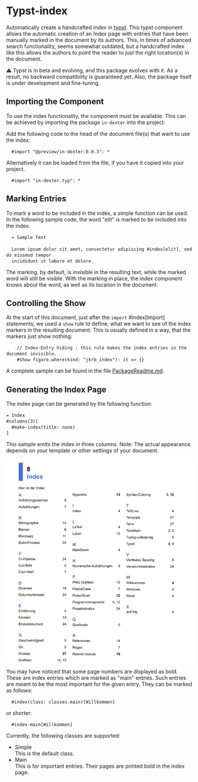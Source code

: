 # Typst-index

Automatically create a handcrafted index in [typst](https://typst.app/). This typst
component allows the automatic creation of an Index page with entries that have been
manually marked in the document by its authors. This, in times of advanced search
functionality, seems somewhat outdated, but a handcrafted index like this allows the
authors to point the reader to just the right location(s) in the document.

⚠️ Typst is in beta and evolving, and this package evolves with it. As a result, no
backward compatibility is guaranteed yet. Also, the package itself is under development
and fine-tuning.

## Importing the Component

To use the index functionality, the component must be available. This
can be achieved by importing the package `in-dexter` into the project:

Add the following code to the head of the document file(s) 
that want to use the index:

```typ
  #import "@preview/in-dexter:0.0.3": *
```

Alternatively it can be loaded from the file, if you have it copied into your project.

```typ
  #import "in-dexter.typ": *
```


## Marking Entries

To mark a word to be included in the index, a simple function can be used. In the
following sample code, the word "elit" is marked to be included into the index.

```typ
  = Sample Text

  Lorem ipsum dolor sit amet, consectetur adipiscing #index[elit], sed do eiusmod tempor
  incididunt ut labore et dolore.
```

The marking, by default, is invisible in the resulting text, while the marked word will
still be visible. With the marking in place, the index component knows about the word, as
well as its location in the document.

## Controlling the Show

At the start of this document, just after the `import` #index[Import] statements, we used
a `show` rule to define, what we want to see of the index markers in the resulting
document. This is usually defined in a way, that the markers just show nothing:

```typ
    // Index-Entry hiding : this rule makes the index entries in the document invisible.
    #show figure.where(kind: "jkrb_index"): it => {}
```

A complete sample can be found in the file [PackageReadme.md](./PackageReadme.md).

## Generating the Index Page

The index page can be generated by the following function:

```typ
= Index
#columns(3)[
  #make-index(title: none)
]
```

This sample emits the index in three columns.
Note: The actual appearance depends on your template or other settings of your document.

![Index page](./Global/Pics/SampleIndex.png)

You may have noticed that some page numbers are displayed as bold. These are index entries which are marked as "main" entries. Such entries are meant to be the most important for the given entry. They can be marked as follows:

```typ
  #index(class: classes.main)[Willkommen]
```

or shorter:

```typ
  #index-main[Willkommen]
```

Currently, the following classes are supported:

- Simple\
  This is the default class.
- Main\
  This is for important entries. Their pages are printed bold in the index page.
